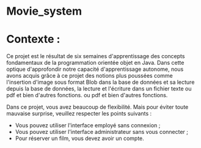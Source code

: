 # Movie_system

# Contexte :
Ce projet est le résultat de six semaines d'apprentissage des concepts fondamentaux de la
programmation orientée objet en Java. Dans cette optique d'approfondir notre capacité 
d'apprentissage autonome, nous avons acquis grâce à ce projet des notions 
plus poussées comme l'insertion d'image sous format Blob dans la base de données
et sa lecture depuis la base de données, la lecture et l'écriture dans un fichier texte ou pdf et bien d'autres fonctions. 
ou pdf et bien d'autres fonctions.


Dans ce projet, vous avez beaucoup de flexibilité. Mais pour éviter toute mauvaise surprise, veuillez respecter les points suivants :
- Vous pouvez utiliser l'interface employé sans connexion ;
- Vous pouvez utiliser l'interface administrateur sans vous connecter ;
- Pour réserver un film, vous devez avoir un compte.


